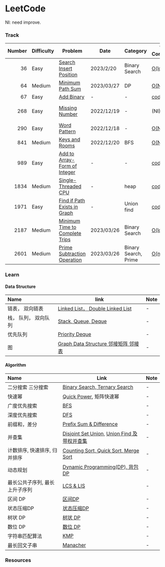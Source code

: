 # LeetCode

NI: need improve.


### Track

|Number | Difficulty | Problem | Date | Category | Time Complexity | Space Complexity | Notes |
|-------------:|-------------|-------------|-------------|-------------|-------------|-------------|------|
| 36 | Easy |[Search Insert Position](https://leetcode.com/problems/search-insert-position/)|2023/2/20| Binary Search |[O(log n)](Problems/36_Search_Insert_Position.py)|O(1)| -
| 64 | Medium |[Minimum Path Sum](https://leetcode.com/problems/minimum-path-sum/description/)| 2023/03/27 | DP | [O(N^2)](Problems/64_Minimum_Path_Sum.py) | - | bactracking will TLE
| 67 | Easy |[Add Binary](https://leetcode.com/problems/add-binary/)| - | - | [code](Problems/67_Add_Binar.py) | - | -
| 268 | Easy |[Missing Number](https://leetcode.com/problems/missing-number/)|2022/12/19| - |(NI)[O(N^2)](Problems/268_Missing_Number.py),|O(N)| FollowUp: bit manipulation
| 290 | Easy |[Word Pattern](https://leetcode.com/problems/word-pattern/)|2022/12/18| - |[O(N)](Problems/290_Word_Pattern.py),|O(N)| -
| 841 | Medium |[Keys and Rooms](https://leetcode.com/problems/keys-and-rooms/)|2022/12/20| BFS |[O(N)](Problems/841_Keys_and_Rooms.py),|O(N)| -
| 989| Easy |[Add to Array-Form of Integer](https://leetcode.com/problems/add-to-array-form-of-integer/)| - | - | [code](Problems/989_Add_to_Array_From_of_Integer.py) | - | -
| 1834| Medium | [Single-Threaded CPU](https://leetcode.com/problems/single-threaded-cpu/) | - | heap | [code](Problems/1834_Single_Threaded_CPU.py)| - | - 
| 1971| Easy | [Find if Path Exists in Graph](https://leetcode.com/problems/find-if-path-exists-in-graph/) | - | Union find | [code](Problems/1971_Find_if_Path_Exists_in_Graph.py)| - | -
| 2187 | Medium |[Minimum Time to Complete Trips](https://leetcode.com/problems/minimum-time-to-complete-trips/)|2023/03/26| Binary Search |[O(log n)](Problems/2187_Minimum_Time_to_Complete_Trips.py)| - | -
| 2601 | Medium |[Prime Subtraction Operation](https://leetcode.com/problems/prime-subtraction-operation/)|2023/03/26| Binary Search, Prime |[O(n)](Problems/6355_prime-subtraction-operation.py)| - | -


### Learn

#### Data Structure
|Name| link | Note |
|:-------------|-------------|-------------|
|链表， 双向链表|[Linked List， Double Linked List](https://www.bilibili.com/video/BV1Zt411A7pq)|-|
|栈， 队列， 双向队列|[Stack, Queue, Deque](https://www.bilibili.com/video/BV1ot411M7EP)|-|
|优先队列|[Priority Deque]()|-|
|图 | [Graph Data Structure 邻接矩阵 邻接表](https://www.bilibili.com/video/BV1b4411r7PH)|-|


#### Algorithm
|Name| Link | Note |
|:-------------|-------------|-------------|
|二分搜索 三分搜索| [Binary Search, Ternary Search](https://www.bilibili.com/video/BV1zt411N7dH) |-|
|快速幂 | [Quick Power](https://www.bilibili.com/video/BV1Q4411U7cC), 矩阵快速幂 |-|
|广度优先搜索| [BFS](https://www.bilibili.com/video/BV164411r79D) |-|
|深度优先搜索| [DFS](https://www.bilibili.com/video/BV1z4411278H) |-|
|前缀和，差分| [Prefix Sum & Difference](https://www.bilibili.com/video/BV1r4411k7dL) |-|
|并查集| [Disjoint Set Union,](https://en.wikipedia.org/wiki/Disjoint-set_data_structure) [Union Find 及带权并查集](https://www.bilibili.com/video/BV1BJ41137qp) |-|
|计数排序, 快速排序, 归并排序 |[Counting Sort, Quick Sort, Merge Sort](https://www.bilibili.com/video/BV1QE411X7mA)|-|
|动态规划| [Dynamic Programming(DP), 背包DP](https://www.bilibili.com/video/BV1nE411D759) |-|
|最长公共子序列, 最长上升子序列 | [LCS & LIS](https://www.bilibili.com/video/BV1dJ411D7Xc) |-|
|区间 DP|[区间DP](https://www.bilibili.com/video/BV1i7411i74r)|-|
|状态压缩DP|[状态压缩DP](https://www.bilibili.com/video/BV1wE41147Bw)|-|
|树状 DP|[树状 DP](https://www.bilibili.com/video/BV19E411c7zW)|-|
|数位 DP| [数位 DP](https://www.bilibili.com/video/BV1MT4y1376C) |-|
|字符串匹配算法|[KMP](https://www.bilibili.com/video/BV1gt4y1B7Rx) |-|
|最长回文子串|[Manacher](https://www.bilibili.com/video/BV1AX4y1F79W) |-|



### Resources

